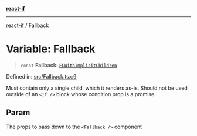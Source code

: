 [**react-if**](../README.md)

***

[react-if](../globals.md) / Fallback

# Variable: Fallback

> `const` **Fallback**: [`FCWithImplicitChildren`](../type-aliases/FCWithImplicitChildren.md)

Defined in: [src/Fallback.tsx:9](https://github.com/romac/react-if/blob/b45464e838dd2d0c922fcd39ecbf43f12df5e169/src/Fallback.tsx#L9)

Must contain only a single child, which it renders as-is.
Should not be used outside of an `<If />` block whose condition prop is a promise.

## Param

The props to pass down to the `<Fallback />` component
